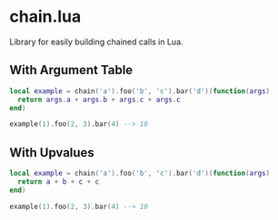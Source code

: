 # chain.lua
Library for easily building chained calls in Lua.

## With Argument Table
```lua
local example = chain('a').foo('b', 'c').bar('d')(function(args)
  return args.a + args.b + args.c + args.c
end)

example(1).foo(2, 3).bar(4) --> 10
```

## With Upvalues
```lua
local example = chain('a').foo('b', 'c').bar('d')(function(args)
  return a + b + c + c
end)

example(1).foo(2, 3).bar(4) --> 10
```
